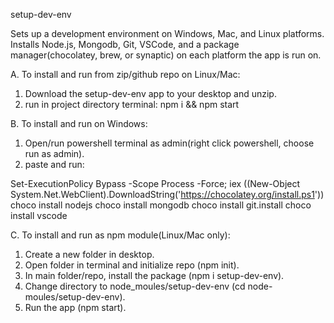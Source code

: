 setup-dev-env

Sets up a development environment on Windows, Mac, and Linux platforms.  Installs Node.js, Mongodb, Git, VSCode, and a package manager(chocolatey, brew, or synaptic) on each platform the app is run on.

A.  To install and run from zip/github repo on Linux/Mac:
1.  Download the setup-dev-env app to your desktop and unzip.
2.  run in project directory terminal:
    npm i && npm start

B.  To install and run on Windows:
1.  Open/run powershell terminal as admin(right click powershell, choose run as admin).
2.  paste and run:

Set-ExecutionPolicy Bypass -Scope Process -Force; iex ((New-Object System.Net.WebClient).DownloadString('https://chocolatey.org/install.ps1'))
choco install nodejs
choco install mongodb
choco install git.install
choco install vscode


C. To install and run as npm module(Linux/Mac only):
1.  Create a new folder in desktop.
2.  Open folder in terminal and initialize repo (npm init).
3.  In main folder/repo, install the package (npm i setup-dev-env).
4.  Change directory to node_moules/setup-dev-env (cd node-moules/setup-dev-env).
5.  Run the app (npm start).

